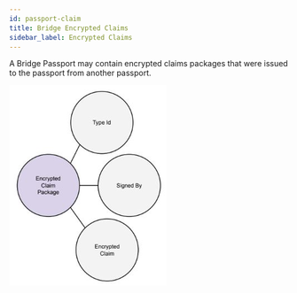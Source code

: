 ```yaml
---
id: passport-claim
title: Bridge Encrypted Claims
sidebar_label: Encrypted Claims
---
```


A Bridge Passport may contain encrypted claims packages that were issued to the passport from another passport.  

<img src='https://github.com/bridge-protocol/bridge-protocol-js/blob/ethereum-publishing/docs/images/passport-claimpackage.jpg?raw=true?raw=true'></img>
